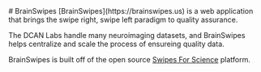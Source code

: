 <body style="background-image: url('img/brainswipes-logo.svg'); background-repeat: no-repeat; background-size: 50% 50%; background-position: center">
# BrainSwipes
[BrainSwipes](https://brainswipes.us) is a web application that brings the swipe right, swipe left paradigm to quality assurance.

The DCAN Labs handle many neuroimaging datasets, and BrainSwipes helps centralize and scale the process of ensureing quality data.

BrainSwipes is built off of the open source [Swipes For Science](https://docs.swipesforscience.org/) platform.
</body>
